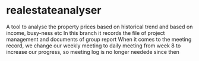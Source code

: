 # realestateanalyser
A tool to analyse the property prices based on historical trend and based on income, busy-ness etc
In this branch it records the file of project management and documents of group report
When it comes to the meeting record, we change our weekly meeting to daily meeting from week 8 to increase our progress, so meeting log is no longer needede since then
